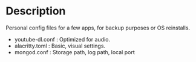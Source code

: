 # Description
Personal config files for a few apps, for backup purposes or OS reinstalls.
* youtube-dl.conf : Optimized for audio.
* alacritty.toml : Basic, visual settings.
* mongod.conf : Storage path, log path, local port
